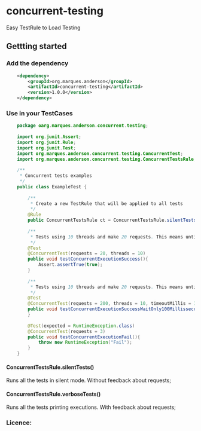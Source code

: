 # concurrent-testing
Easy TestRule to Load Testing

## Gettting started

### Add the dependency
```xml
    <dependency>
        <groupId>org.marques.anderson</groupId>
        <artifactId>concurrent-testing</artifactId>
        <version>1.0.0</version>
    </dependency>
```
 
 ### Use in your TestCases
 
 ```java
     package oarg.marques.anderson.concurrent.testing;
     
     import org.junit.Assert;
     import org.junit.Rule;
     import org.junit.Test;
     import org.marques.anderson.concurrent.testing.ConcurrentTest;
     import org.marques.anderson.concurrent.testing.ConcurrentTestsRule;
     
     /**
      * Concurrent tests examples
      */
     public class ExampleTest {
     
         /**
          * Create a new TestRule that will be applied to all tests
          */
         @Rule
         public ConcurrentTestsRule ct = ConcurrentTestsRule.silentTests();
     
         /**
          * Tests using 10 threads and make 20 requests. This means until 10 simultaneous requests.
          */
         @Test
         @ConcurrentTest(requests = 20, threads = 10)
         public void testConcurrentExecutionSuccess(){
             Assert.assertTrue(true);
         }
     
         /**
          * Tests using 10 threads and make 20 requests. This means until 10 simultaneous requests.
          */
         @Test
         @ConcurrentTest(requests = 200, threads = 10, timeoutMillis = 100)
         public void testConcurrentExecutionSuccessWaitOnly100Millissecond(){
         }
     
         @Test(expected = RuntimeException.class)
         @ConcurrentTest(requests = 3)
         public void testConcurrentExecutionFail(){
             throw new RuntimeException("Fail");
         }
     }
 ```
 
 #### ConcurrentTestsRule.silentTests()
  
  Runs all the tests in silent mode. Without feedback about requests; 
  
 #### ConcurrentTestsRule.verboseTests()
 
  Runs all the tests printing executions. With feedback about requests;
  
  ### Licence:
  